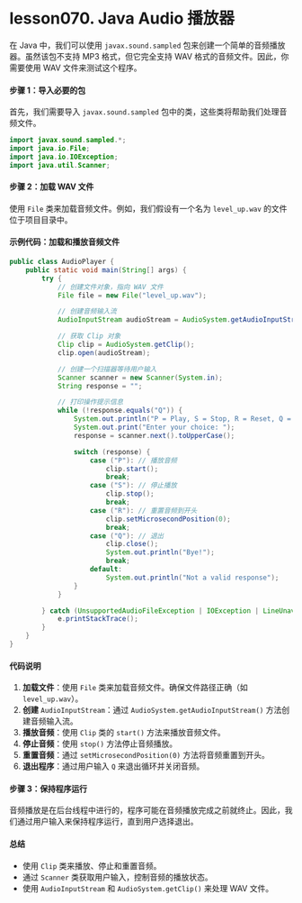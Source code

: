 # lesson070. Java Audio 播放器

在 Java 中，我们可以使用 `javax.sound.sampled` 包来创建一个简单的音频播放器。虽然该包不支持 MP3 格式，但它完全支持 WAV 格式的音频文件。因此，你需要使用 WAV 文件来测试这个程序。

#### 步骤 1：导入必要的包

首先，我们需要导入 `javax.sound.sampled` 包中的类，这些类将帮助我们处理音频文件。

```java
import javax.sound.sampled.*;
import java.io.File;
import java.io.IOException;
import java.util.Scanner;
```

#### 步骤 2：加载 WAV 文件

使用 `File` 类来加载音频文件。例如，我们假设有一个名为 `level_up.wav` 的文件位于项目目录中。

#### 示例代码：加载和播放音频文件

```java
public class AudioPlayer {
    public static void main(String[] args) {
        try {
            // 创建文件对象，指向 WAV 文件
            File file = new File("level_up.wav");

            // 创建音频输入流
            AudioInputStream audioStream = AudioSystem.getAudioInputStream(file);

            // 获取 Clip 对象
            Clip clip = AudioSystem.getClip();
            clip.open(audioStream);

            // 创建一个扫描器等待用户输入
            Scanner scanner = new Scanner(System.in);
            String response = "";

            // 打印操作提示信息
            while (!response.equals("Q")) {
                System.out.println("P = Play, S = Stop, R = Reset, Q = Quit");
                System.out.print("Enter your choice: ");
                response = scanner.next().toUpperCase();

                switch (response) {
                    case ("P"): // 播放音频
                        clip.start();
                        break;
                    case ("S"): // 停止播放
                        clip.stop();
                        break;
                    case ("R"): // 重置音频到开头
                        clip.setMicrosecondPosition(0);
                        break;
                    case ("Q"): // 退出
                        clip.close();
                        System.out.println("Bye!");
                        break;
                    default:
                        System.out.println("Not a valid response");
                }
            }

        } catch (UnsupportedAudioFileException | IOException | LineUnavailableException e) {
            e.printStackTrace();
        }
    }
}
```

#### 代码说明

1. **加载文件**：使用 `File` 类来加载音频文件。确保文件路径正确（如 `level_up.wav`）。
2. **创建** `AudioInputStream`：通过 `AudioSystem.getAudioInputStream()` 方法创建音频输入流。
3. **播放音频**：使用 `Clip` 类的 `start()` 方法来播放音频文件。
4. **停止音频**：使用 `stop()` 方法停止音频播放。
5. **重置音频**：通过 `setMicrosecondPosition(0)` 方法将音频重置到开头。
6. **退出程序**：通过用户输入 `Q` 来退出循环并关闭音频。

#### 步骤 3：保持程序运行

音频播放是在后台线程中进行的，程序可能在音频播放完成之前就终止。因此，我们通过用户输入来保持程序运行，直到用户选择退出。

#### 总结

- 使用 `Clip` 类来播放、停止和重置音频。
- 通过 `Scanner` 类获取用户输入，控制音频的播放状态。
- 使用 `AudioInputStream` 和 `AudioSystem.getClip()` 来处理 WAV 文件。